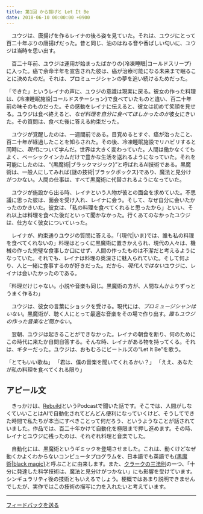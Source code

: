 ```yaml
---
title: 第1回 から揚げと Let It Be
date: 2018-06-10 00:00:00 +0900
---
```


　ユウジは、唐揚げを作るレイナの後ろ姿を見ていた。それは、ユウジにとって百二十年ぶりの唐揚げだった。昔と同じ、油のはねる音や香ばしい匂いに、ユウジは当時を思い出す。

　百二十年前、ユウジは運用が始まったばかりの{冷凍睡眠|コールドスリープ}に入った。癌で余命半年を宣告された彼は、癌が治療可能になる未来まで眠ることに決めたのだ。それは、プロミュージシャンの夢を追い続けるためだった。

「できた」というレイナの声に、ユウジの意識は現実に戻る。彼女の作った料理は、{冷凍睡眠施設|コールドステーション}で食べていたものと違い、百二十年前の味そのものだった。その感動をレイナに伝えると、彼女は初めて笑顔を見せる。ユウジは食べ終えると、*なぜ料理を自分に食べてほしかったのか*彼女にきいた。その質問は、食べた後に答える約束だった。

　ユウジが覚醒したのは、一週間前である。目覚めるとすぐ、癌が治ったこと、百二十年が経過したことを知らされた。その後、冷凍睡眠施設でリハビリすると同時に、*現代*について学んだ。世界は大きく変わっていた。人間は働かなくてもよく、ベーシックインカムだけで豊かな生活を送れるようになっていた。それを可能にしたのは、“{黒魔術|ブラックマジック}”と呼ばれるAI技術である。黒魔術は、一般人にしてみれば{謎の技術|ブラックボックス}であり、魔法と見分けがつかない。人間の仕事は、すべて黒魔術に代替されるようになっていた。

　ユウジが施設から出る時、レイナという人物が彼との面会を求めていた。不思議に思った彼は、面会を受け入れ、レイナに会う。そして、なぜ自分に会いたかったのかきいた。彼女は、「私の料理を食べてくれると思ったから」といい、それ以上は料理を食べた後だといって聞かなかった。行くあてのなかったユウジは、仕方なく彼女についていった。

　レイナが、約束通りユウジの質問に答える。「{現代|いま}では、誰も私の料理を食べてくれないの」料理はとっくに黒魔術に置きかえられ、現代の人々は、機械の作った完璧な食事しか口にせず、人間の作ったものは不潔だと考えるようになっていた。それでも、レイナは料理の奥深さに魅入られていた。そして何より、人と一緒に食事するのが好きだった。だから、*現代人ではない*ユウジに、レイナは会いたかったのである。

「料理だけじゃない。小説や音楽も同じ。黒魔術の方が、人間なんかよりずっとうまく作るわ」

　ユウジは、彼女の言葉にショックを受ける。現代には、*プロミュージシャンはいない*。黒魔術が、聴く人にとって最適な音楽をその場で作り出す。*誰もユウジの作った音楽など聞かない*。

　翌朝、ユウジは起きることができなかった。レイナの朝食を断り、何のためにこの時代に来たか自問自答する。そんな時、レイナがある物を持ってくる。それは、ギターだった。ユウジは、おもむろにビートルズの“Let It Be”を歌う。

「とてもいい歌ね」
「君は、僕の音楽を聞いてくれるかい？」
「ええ、あなたが私の料理を食べてくれる限り」

## アピール文

　きっかけは、[Rebuild](https://rebuild.fm/207/#t=20:05)というPodcastで聞いた話です。そこでは、人間がしなくていいことはAIで自動化されてどんどん便利になっていくけど、そうしてできた時間で私たちが本当にすべきことって何だろう、というようなことが話されていました。作品では、百二十年かけて自動化を極限まで押し進めます。その時、レイナとユウジに残ったのは、それぞれ料理と音楽でした。

　自動化には、黒魔術というギミックを登場させました。これは、動くけどなぜ動くかよくわからないコンピュータプログラムを、日本語でも英語でも[{黒魔術|black magic}](https://en.wikipedia.org/wiki/Magic_(programming))と呼ぶことに由来します。また、[クラークの三法則](https://ja.wikipedia.org/wiki/%E3%82%AF%E3%83%A9%E3%83%BC%E3%82%AF%E3%81%AE%E4%B8%89%E6%B3%95%E5%89%87)の一つ、「十分に発達した科学技術は、魔法と見分けがつかない」にも影響を受けています。シンギュラリティ後の技術ともいえるでしょう。梗概ではあまり説明できませんでしたが、実作ではこの技術の描写に力を入れたいと考えています。

---

[フィードバックを送る](https://docs.google.com/forms/d/e/1FAIpQLSenyscIiuBdtKv5yz1368zXxhZJ7RKheGLfsGedNRJrGvLT_g/viewform?usp=pp_url&entry.431680997=01+AIあるいは仮想通貨を題材に短編を書け)

